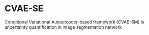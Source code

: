 # CVAE-SE
Conditional Variational Autoencoder-based framework (CVAE-SM) is uncertainty quantification in image segmentation network
